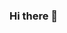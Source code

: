 ### Hi there 👋

<!--
**danielpark98/danielpark98** is a ✨ _special_ ✨ repository because its `README.md` (this file) appears on your GitHub profile.

Here are some ideas to get you started:

- 🔭 I’m currently working on coding stuff
- 🌱 I’m currently learning how to code.
- tnx 

-->
